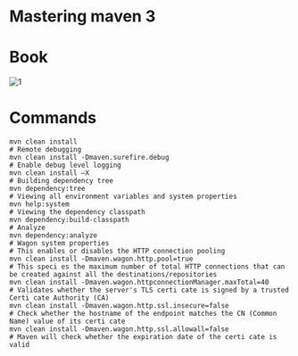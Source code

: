 # Mastering maven 3

# Book
![1](https://dz13w8afd47il.cloudfront.net/sites/default/files/imagecache/ppv4_main_book_cover/3865OS%20(B02037)_mockupcover_normal_0.jpg)

# Commands
```
mvn clean install
# Remote debugging
mvn clean install -Dmaven.surefire.debug
# Enable debug level logging
mvn clean install –X
# Building dependency tree
mvn dependency:tree
# Viewing all environment variables and system properties
mvn help:system
# Viewing the dependency classpath
mvn dependency:build-classpath
# Analyze
mvn dependency:analyze
# Wagon system properties
# This enables or disables the HTTP connection pooling
mvn clean install -Dmaven.wagon.http.pool=true
# This speci es the maximum number of total HTTP connections that can be created against all the destinations/repositories
mvn clean install -Dmaven.wagon.httpconnectionManager.maxTotal=40
# Validates whether the server's TLS certi cate is signed by a trusted Certi cate Authority (CA)
mvn clean install -Dmaven.wagon.http.ssl.insecure=false
# Check whether the hostname of the endpoint matches the CN (Common Name) value of its certi cate
mvn clean install -Dmaven.wagon.http.ssl.allowall=false
# Maven will check whether the expiration date of the certi cate is valid

```
